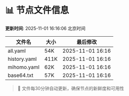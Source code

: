 # 📊 节点文件信息

**更新时间**: 2025-11-01 16:16:06 北京时间

| 文件名 | 大小 | 最后修改 |
|--------|------|----------|
| all.yaml | 54K | 2025-11-01 16:16 |
| history.yaml | 411K | 2025-11-01 16:16 |
| mihomo.yaml | 62K | 2025-11-01 16:16 |
| base64.txt | 57K | 2025-11-01 16:16 |

> 🔄 文件每30分钟自动更新，确保节点的新鲜度和可用性
